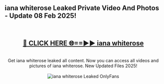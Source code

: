 <h2>iana whiterose Leaked Private Video And Photos - Update 08 Feb 2025!</h2>
<br>
<div align="center">
<h2><a href="https://cutt.ly/te57wshS" rel="nofollow">🔴 CLICK HERE 🌐==►► iana whiterose</a></h2>
<br>
Get iana whiterose leaked all content. Now you can access all videos and pictures of iana whiterose. New Updated Files 2025!
<br>
<br>
<a href="https://cutt.ly/te57wshS" rel="nofollow" data-target="animated-image.originalLink"><img src="https://i.ibb.co.com/WyWwxjT/player-gif2.gif" alt="iana whiterose Leaked  OnlyFans" style="max-width: 100%; display: inline-block;" data-target="animated-image.originalImage"></a>
</div>
<br>